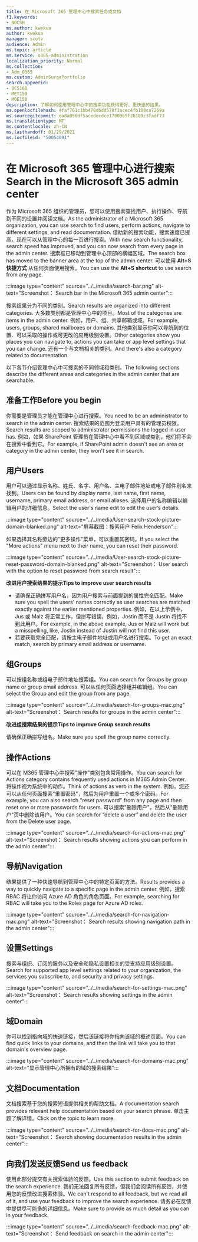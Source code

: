```yaml
---
title: 在 Microsoft 365 管理中心中搜索任务或文档
f1.keywords:
- NOCSH
ms.author: kwekua
author: kwekua
manager: scotv
audience: Admin
ms.topic: article
ms.service: o365-administration
localization_priority: Normal
ms.collection:
- Adm_O365
ms.custom: AdminSurgePortfolio
search.appverid:
- BCS160
- MET150
- MOE150
description: 了解如何使用管理中心中的搜索功能获得更好、更快速的结果。
ms.openlocfilehash: 4faf761c1bb478dbdd578f3acec4fb108ca7269a
ms.sourcegitcommit: ea8a096df5acedecdce1780969f2b189c3fadf73
ms.translationtype: MT
ms.contentlocale: zh-CN
ms.lasthandoff: 01/29/2021
ms.locfileid: "50054091"
---
```

# <a name="search-in-the-microsoft-365-admin-center"></a><span data-ttu-id="0534b-103">在 Microsoft 365 管理中心进行搜索</span><span class="sxs-lookup"><span data-stu-id="0534b-103">Search in the Microsoft 365 admin center</span></span>

<span data-ttu-id="0534b-104">作为 Microsoft 365 组织的管理员，您可以使用搜索查找用户、执行操作、导航到不同的设置并阅读文档。</span><span class="sxs-lookup"><span data-stu-id="0534b-104">As the administrator of a Microsoft 365 organization, you can use search to find users, perform actions, navigate to different settings, and read documentation.</span></span> <span data-ttu-id="0534b-105">借助新的搜索功能，搜索速度已提高，现在可以从管理中心的每一页进行搜索。</span><span class="sxs-lookup"><span data-stu-id="0534b-105">With new search functionality, search speed has improved, and you can now search from every page in the admin center.</span></span> <span data-ttu-id="0534b-106">搜索框已移动到管理中心顶部的横幅区域。</span><span class="sxs-lookup"><span data-stu-id="0534b-106">The search box has moved to the banner area at the top of the admin center.</span></span> <span data-ttu-id="0534b-107">可以使用 **Alt+S 快捷方式** 从任何页面使用搜索。</span><span class="sxs-lookup"><span data-stu-id="0534b-107">You can use the **Alt+S shortcut** to use search from any page.</span></span>

:::image type="content" source="../../media/search-bar.png" alt-text="Screenshot： Search bar in the Microsoft 365 admin center":::

<span data-ttu-id="0534b-109">搜索结果分为不同的类别。</span><span class="sxs-lookup"><span data-stu-id="0534b-109">Search results are organized into different categories.</span></span> <span data-ttu-id="0534b-110">大多数类别都是管理中心中的项目。</span><span class="sxs-lookup"><span data-stu-id="0534b-110">Most of the categories are items in the admin center.</span></span> <span data-ttu-id="0534b-111">例如，用户、组、共享邮箱或域。</span><span class="sxs-lookup"><span data-stu-id="0534b-111">For example, users, groups, shared mailboxes or domains.</span></span> <span data-ttu-id="0534b-112">其他类别显示你可以导航到的位置、可以采取的操作或可更改的应用级别设置。</span><span class="sxs-lookup"><span data-stu-id="0534b-112">Other categories show you places you can navigate to, actions you can take or app level settings that you can change.</span></span> <span data-ttu-id="0534b-113">还有一个与文档相关的类别。</span><span class="sxs-lookup"><span data-stu-id="0534b-113">And there's also a category related to documentation.</span></span>

<span data-ttu-id="0534b-114">以下各节介绍管理中心中可搜索的不同领域和类别。</span><span class="sxs-lookup"><span data-stu-id="0534b-114">The following sections describe the different areas and categories in the admin center that are searchable.</span></span>

## <a name="before-you-begin"></a><span data-ttu-id="0534b-115">准备工作</span><span class="sxs-lookup"><span data-stu-id="0534b-115">Before you begin</span></span>

<span data-ttu-id="0534b-116">你需要是管理员才能在管理中心进行搜索。</span><span class="sxs-lookup"><span data-stu-id="0534b-116">You need to be an administrator to search in the admin center.</span></span> <span data-ttu-id="0534b-117">搜索结果的范围为登录用户具有的管理员权限。</span><span class="sxs-lookup"><span data-stu-id="0534b-117">Search results are scoped to administrator permissions the logged in user has.</span></span> <span data-ttu-id="0534b-118">例如，如果 SharePoint 管理员在管理中心中看不到区域或类别，他们将不会在搜索中看到它。</span><span class="sxs-lookup"><span data-stu-id="0534b-118">For example, if SharePoint admin doesn't see an area or category in the admin center, they won't see it in search.</span></span>

## <a name="users"></a><span data-ttu-id="0534b-119">用户</span><span class="sxs-lookup"><span data-stu-id="0534b-119">Users</span></span>

<span data-ttu-id="0534b-120">用户可以通过显示名称、姓氏、名字、用户名、主电子邮件地址或电子邮件别名来找到。</span><span class="sxs-lookup"><span data-stu-id="0534b-120">Users can be found by display name, last name, first name, username, primary email address, or email aliases.</span></span> <span data-ttu-id="0534b-121">选择用户的名称编辑以编辑用户的详细信息。</span><span class="sxs-lookup"><span data-stu-id="0534b-121">Select the user's name edit to edit the user’s details.</span></span>

:::image type="content" source="../../media/User-search-stock-picture-domain-blanked.png" alt-text="屏幕截图：搜索用户 Felix Henderson":::

<span data-ttu-id="0534b-123">如果选择其名称旁边的"更多操作"菜单，可以重置其密码。</span><span class="sxs-lookup"><span data-stu-id="0534b-123">If you select the "More actions" menu next to their name, you can reset their password.</span></span>

:::image type="content" source="../../media/User-search-stock-picture-reset-password-domain-blanked.png" alt-text="Screenshot： User search with the option to reset password from search result":::

<span data-ttu-id="0534b-125">**改进用户搜索结果的提示**</span><span class="sxs-lookup"><span data-stu-id="0534b-125">**Tips to improve user search results**</span></span>

- <span data-ttu-id="0534b-126">请确保正确拼写用户名，因为用户搜索与前面提到的属性完全匹配。</span><span class="sxs-lookup"><span data-stu-id="0534b-126">Make sure you spell the users' names correctly as user searches are matched exactly against the earlier mentioned properties.</span></span> <span data-ttu-id="0534b-127">例如，在以上示例中，Jus 或 Malz 将正常工作，但拼写错误，例如，Jostin 而不是 Justin 将找不到此用户。</span><span class="sxs-lookup"><span data-stu-id="0534b-127">For example, in the above example, Jus or Malz will work but a misspelling, like, Jostin instead of Justin will not find this user.</span></span>
- <span data-ttu-id="0534b-128">若要获取完全匹配，请按主电子邮件地址或用户名进行搜索。</span><span class="sxs-lookup"><span data-stu-id="0534b-128">To get an exact match, search by primary email address or username.</span></span>

## <a name="groups"></a><span data-ttu-id="0534b-129">组</span><span class="sxs-lookup"><span data-stu-id="0534b-129">Groups</span></span>

<span data-ttu-id="0534b-130">可以按组名称或组电子邮件地址搜索组。</span><span class="sxs-lookup"><span data-stu-id="0534b-130">You can search for Groups by group name or group email address.</span></span> <span data-ttu-id="0534b-131">可以从任何页面选择组并编辑组。</span><span class="sxs-lookup"><span data-stu-id="0534b-131">You can select the Group and edit the group from any page.</span></span>

:::image type="content" source="../../media/search-for-groups-mac.png" alt-text="Screenshot： Search results for groups in the admin center":::

<span data-ttu-id="0534b-133">**改进组搜索结果的提示**</span><span class="sxs-lookup"><span data-stu-id="0534b-133">**Tips to improve Group search results**</span></span>

<span data-ttu-id="0534b-134">请确保正确拼写组名。</span><span class="sxs-lookup"><span data-stu-id="0534b-134">Make sure you spell the group name correctly.</span></span>

## <a name="actions"></a><span data-ttu-id="0534b-135">操作</span><span class="sxs-lookup"><span data-stu-id="0534b-135">Actions</span></span>

<span data-ttu-id="0534b-136">可以在 M365 管理中心中搜索"操作"类别包含常用操作。</span><span class="sxs-lookup"><span data-stu-id="0534b-136">You can search for Actions category contains frequently used actions in M365 Admin Center.</span></span> <span data-ttu-id="0534b-137">将操作视为系统中的动作。</span><span class="sxs-lookup"><span data-stu-id="0534b-137">Think of actions as verb in the system.</span></span> <span data-ttu-id="0534b-138">例如，您还可以从任何页面搜索"重置密码"，然后为用户重置一个或多个密码。</span><span class="sxs-lookup"><span data-stu-id="0534b-138">For example, you can also search "reset password" from any page and then reset one or more passwords for users.</span></span> <span data-ttu-id="0534b-139">可以搜索"删除用户"，然后从"删除用户"页中删除该用户。</span><span class="sxs-lookup"><span data-stu-id="0534b-139">You can search for “delete a user” and delete the user from the Delete user page.</span></span>

:::image type="content" source="../../media/search-for-actions-mac.png" alt-text="Screenshot： Search results showing actions you can perform in the admin center":::

## <a name="navigation"></a><span data-ttu-id="0534b-141">导航</span><span class="sxs-lookup"><span data-stu-id="0534b-141">Navigation</span></span>

<span data-ttu-id="0534b-142">结果提供了一种快速导航到管理中心中的特定页面的方法。</span><span class="sxs-lookup"><span data-stu-id="0534b-142">Results provides a way to quickly navigate to a specific page in the admin center.</span></span> <span data-ttu-id="0534b-143">例如，搜索 RBAC 将让你访问 Azure AD 角色的角色页面。</span><span class="sxs-lookup"><span data-stu-id="0534b-143">For example, searching for RBAC will take you to the Roles page for Azure AD roles.</span></span>

:::image type="content" source="../../media/search-for-navigation-mac.png" alt-text="Screenshot： Search results showing navigation path in the admin center":::

## <a name="settings"></a><span data-ttu-id="0534b-145">设置</span><span class="sxs-lookup"><span data-stu-id="0534b-145">Settings</span></span>

<span data-ttu-id="0534b-146">搜索与组织、订阅的服务以及安全和隐私设置相关的受支持应用级别设置。</span><span class="sxs-lookup"><span data-stu-id="0534b-146">Search for supported app level settings related to your organization, the services you subscribe to, and security and privacy settings.</span></span>

:::image type="content" source="../../media/search-for-settings-mac.png" alt-text="Screenshot： Search results showing settings in the admin center":::

## <a name="domain"></a><span data-ttu-id="0534b-148">域</span><span class="sxs-lookup"><span data-stu-id="0534b-148">Domain</span></span>

<span data-ttu-id="0534b-149">你可以找到指向域的快速链接，然后该链接将你指向该域的概述页面。</span><span class="sxs-lookup"><span data-stu-id="0534b-149">You can find quick links to your domains, and then the link will take you to that domain's overview page.</span></span>

:::image type="content" source="../../media/search-for-domains-mac.png" alt-text="显示管理中心所拥有的域的搜索结果":::

## <a name="documentation"></a><span data-ttu-id="0534b-151">文档</span><span class="sxs-lookup"><span data-stu-id="0534b-151">Documentation</span></span>

<span data-ttu-id="0534b-152">文档搜索基于您的搜索短语提供相关的帮助文档。</span><span class="sxs-lookup"><span data-stu-id="0534b-152">A documentation search provides relevant help documentation based on your search phrase.</span></span> <span data-ttu-id="0534b-153">单击主题了解详情。</span><span class="sxs-lookup"><span data-stu-id="0534b-153">Click on the topic to learn more.</span></span>

:::image type="content" source="../../media/search-for-docs-mac.png" alt-text="Screenshot： Search showing documentation results in the admin center":::

## <a name="send-us-feedback"></a><span data-ttu-id="0534b-155">向我们发送反馈</span><span class="sxs-lookup"><span data-stu-id="0534b-155">Send us feedback</span></span>

<span data-ttu-id="0534b-156">使用此部分提交有关搜索体验的反馈。</span><span class="sxs-lookup"><span data-stu-id="0534b-156">Use this section to submit feedback on the search experience.</span></span> <span data-ttu-id="0534b-157">我们无法回复所有反馈，但我们会阅读所有反馈，并使用您的反馈改进搜索体验。</span><span class="sxs-lookup"><span data-stu-id="0534b-157">We can't respond to all feedback, but we read all of it, and use your feedback to improve the search experience.</span></span> <span data-ttu-id="0534b-158">请务必在反馈中提供尽可能多的详细信息。</span><span class="sxs-lookup"><span data-stu-id="0534b-158">Make sure to provide as much detail as you can in your feedback.</span></span>

:::image type="content" source="../../media/search-feedback-mac.png" alt-text="Screenshot： Send feedback on search in the admin center":::
